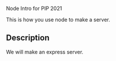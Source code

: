 Node Intro for PIP 2021

This is how you use node to make a server.

## Description

We will make an express server.